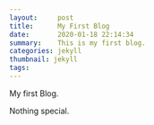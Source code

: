 ```yaml
---
layout:     post
title:      My First Blog
date:       2020-01-18 22:14:34
summary:    This is my first blog.
categories: jekyll
thumbnail: jekyll
tags:
---
```


<p>My first Blog.</p>
<p>Nothing special.</p>

